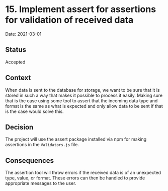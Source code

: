 # 15. Implement assert for assertions for validation of received data

Date: 2021-03-01

## Status

Accepted

## Context

When data is sent to the database for storage, we want to be sure that it is stored in such a way that makes it possible to process it easily.
Making sure that is the case using some tool to assert that the incoming data type and format is the same as what is expected and only allow data to be sent if that is the case would solve this.

## Decision

The project will use the assert package installed via npm for making assertions in the `Validators.js` file.

## Consequences

The assertion tool will throw errors if the received data is of an unexpected type, value, or format. These errors can then be handled to provide appropriate messages to the user.
